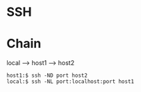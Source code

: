 # SSH

# Chain

local --> host1 --> host2

```
host1:$ ssh -ND port host2
local:$ ssh -NL port:localhost:port host1
```
